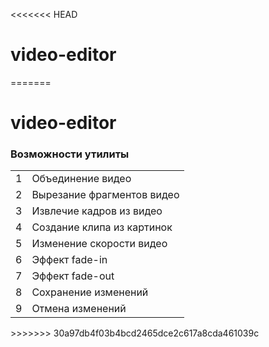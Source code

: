 <<<<<<< HEAD
# video-editor
=======
<h1> video-editor</h1>

<table>
  <h3><b>Возможности утилиты</b></h3>
  <tr>
    <td>1</td>
    <td>Объединение видео</td>
  </tr>
  <tr>
    <td>2</td>
    <td>Вырезание фрагментов видео</td>
  </tr>
  <tr>
    <td>3</td>
    <td>Извлечие кадров из видео</td>
  </tr>
  <tr>
    <td>4</td>
    <td>Создание клипа из картинок</td>
  </tr>
  <tr>
    <td>5</td>
    <td>Изменение скорости видео</td>
  </tr>
  <tr>
    <td>6</td>
    <td>Эффект fade-in</td>
  </tr>
  <tr>
    <td>7</td>
    <td>Эффект fade-out</td>
  </tr>
  <tr>
    <td>8</td>
    <td>Сохранение изменений</td>
  </tr>
  <tr>
    <td>9</td>
    <td>Отмена изменений</td>
  </tr>
 </table>
>>>>>>> 30a97db4f03b4bcd2465dce2c617a8cda461039c
